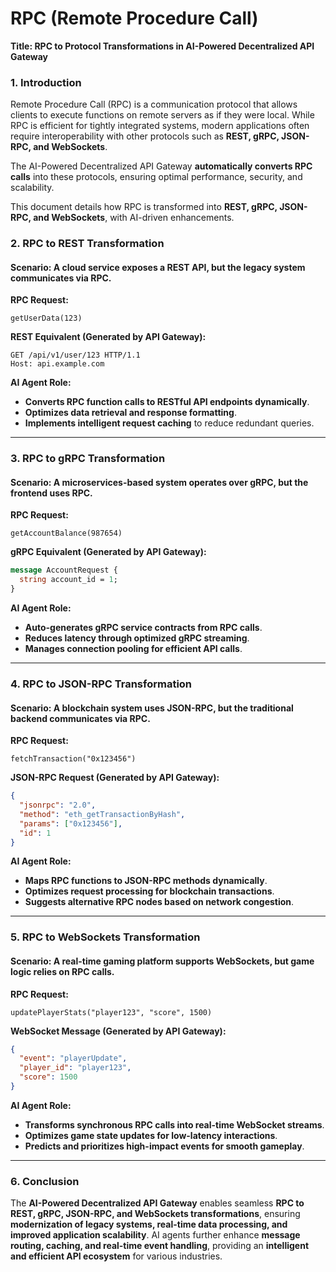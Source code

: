 # RPC (Remote Procedure Call)

**Title: RPC to Protocol Transformations in AI-Powered Decentralized API Gateway**

### **1. Introduction**

Remote Procedure Call (RPC) is a communication protocol that allows clients to execute functions on remote servers as if they were local. While RPC is efficient for tightly integrated systems, modern applications often require interoperability with other protocols such as **REST, gRPC, JSON-RPC, and WebSockets**.

The AI-Powered Decentralized API Gateway **automatically converts RPC calls** into these protocols, ensuring optimal performance, security, and scalability.

This document details how RPC is transformed into **REST, gRPC, JSON-RPC, and WebSockets**, with AI-driven enhancements.

### **2. RPC to REST Transformation**

#### **Scenario**: A cloud service exposes a REST API, but the legacy system communicates via RPC.

**RPC Request:**

```plaintext
getUserData(123)
```

**REST Equivalent (Generated by API Gateway):**

```http
GET /api/v1/user/123 HTTP/1.1
Host: api.example.com
```

**AI Agent Role:**

* **Converts RPC function calls to RESTful API endpoints dynamically**.
* **Optimizes data retrieval and response formatting**.
* **Implements intelligent request caching** to reduce redundant queries.

***

### **3. RPC to gRPC Transformation**

#### **Scenario**: A microservices-based system operates over gRPC, but the frontend uses RPC.

**RPC Request:**

```plaintext
getAccountBalance(987654)
```

**gRPC Equivalent (Generated by API Gateway):**

```protobuf
message AccountRequest {
  string account_id = 1;
}
```

**AI Agent Role:**

* **Auto-generates gRPC service contracts from RPC calls**.
* **Reduces latency through optimized gRPC streaming**.
* **Manages connection pooling for efficient API calls**.

***

### **4. RPC to JSON-RPC Transformation**

#### **Scenario**: A blockchain system uses JSON-RPC, but the traditional backend communicates via RPC.

**RPC Request:**

```plaintext
fetchTransaction("0x123456")
```

**JSON-RPC Request (Generated by API Gateway):**

```json
{
  "jsonrpc": "2.0",
  "method": "eth_getTransactionByHash",
  "params": ["0x123456"],
  "id": 1
}
```

**AI Agent Role:**

* **Maps RPC functions to JSON-RPC methods dynamically**.
* **Optimizes request processing for blockchain transactions**.
* **Suggests alternative RPC nodes based on network congestion**.

***

### **5. RPC to WebSockets Transformation**

#### **Scenario**: A real-time gaming platform supports WebSockets, but game logic relies on RPC calls.

**RPC Request:**

```plaintext
updatePlayerStats("player123", "score", 1500)
```

**WebSocket Message (Generated by API Gateway):**

```json
{
  "event": "playerUpdate",
  "player_id": "player123",
  "score": 1500
}
```

**AI Agent Role:**

* **Transforms synchronous RPC calls into real-time WebSocket streams**.
* **Optimizes game state updates for low-latency interactions**.
* **Predicts and prioritizes high-impact events for smooth gameplay**.

***

### **6. Conclusion**

The **AI-Powered Decentralized API Gateway** enables seamless **RPC to REST, gRPC, JSON-RPC, and WebSockets transformations**, ensuring **modernization of legacy systems, real-time data processing, and improved application scalability**. AI agents further enhance **message routing, caching, and real-time event handling**, providing an **intelligent and efficient API ecosystem** for various industries.
